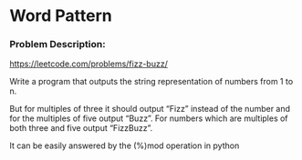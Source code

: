 # Word Pattern

### Problem Description:
https://leetcode.com/problems/fizz-buzz/

Write a program that outputs the string representation of numbers from 1 to n.

But for multiples of three it should output “Fizz” instead of the number and for the multiples of five output “Buzz”. For numbers which are multiples of both three and five output “FizzBuzz”.


It can be easily answered by the (%)mod operation in python